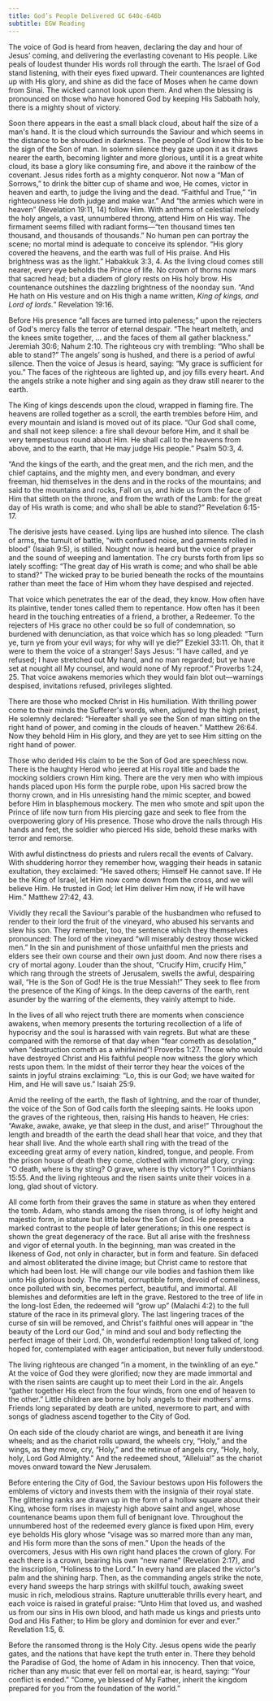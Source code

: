 ```yaml
---
title: God’s People Delivered GC 640c-646b
subtitle: EGW Reading
---
```


The voice of God is heard from heaven, declaring the day and hour of Jesus’ coming, and delivering the everlasting covenant to His people. Like peals of loudest thunder His words roll through the earth. The Israel of God stand listening, with their eyes fixed upward. Their countenances are lighted up with His glory, and shine as did the face of Moses when he came down from Sinai. The wicked cannot look upon them. And when the blessing is pronounced on those who have honored God by keeping His Sabbath holy, there is a mighty shout of victory.

Soon there appears in the east a small black cloud, about half the size of a man's hand. It is the cloud which surrounds the Saviour and which seems in the distance to be shrouded in darkness. The people of God know this to be the sign of the Son of man. In solemn silence they gaze upon it as it draws nearer the earth, becoming lighter and more glorious, until it is a great white cloud, its base a glory like consuming fire, and above it the rainbow of the covenant. Jesus rides forth as a mighty conqueror. Not now a “Man of Sorrows,” to drink the bitter cup of shame and woe, He comes, victor in heaven and earth, to judge the living and the dead. “Faithful and True,” “in righteousness He doth judge and make war.” And “the armies which were in heaven” (Revelation 19:11, 14) follow Him. With anthems of celestial melody the holy angels, a vast, unnumbered throng, attend Him on His way. The firmament seems filled with radiant forms—“ten thousand times ten thousand, and thousands of thousands.” No human pen can portray the scene; no mortal mind is adequate to conceive its splendor. “His glory covered the heavens, and the earth was full of His praise. And His brightness was as the light.” Habakkuk 3:3, 4. As the living cloud comes still nearer, every eye beholds the Prince of life. No crown of thorns now mars that sacred head; but a diadem of glory rests on His holy brow. His countenance outshines the dazzling brightness of the noonday sun. “And He hath on His vesture and on His thigh a name written, _King of kings, and Lord of lords._” Revelation 19:16.

Before His presence “all faces are turned into paleness;” upon the rejecters of God's mercy falls the terror of eternal despair. “The heart melteth, and the knees smite together, ... and the faces of them all gather blackness.” Jeremiah 30:6; Nahum 2:10. The righteous cry with trembling: “Who shall be able to stand?” The angels’ song is hushed, and there is a period of awful silence. Then the voice of Jesus is heard, saying: “My grace is sufficient for you.” The faces of the righteous are lighted up, and joy fills every heart. And the angels strike a note higher and sing again as they draw still nearer to the earth.

The King of kings descends upon the cloud, wrapped in flaming fire. The heavens are rolled together as a scroll, the earth trembles before Him, and every mountain and island is moved out of its place. “Our God shall come, and shall not keep silence: a fire shall devour before Him, and it shall be very tempestuous round about Him. He shall call to the heavens from above, and to the earth, that He may judge His people.” Psalm 50:3, 4.

“And the kings of the earth, and the great men, and the rich men, and the chief captains, and the mighty men, and every bondman, and every freeman, hid themselves in the dens and in the rocks of the mountains; and said to the mountains and rocks, Fall on us, and hide us from the face of Him that sitteth on the throne, and from the wrath of the Lamb: for the great day of His wrath is come; and who shall be able to stand?” Revelation 6:15-17.

The derisive jests have ceased. Lying lips are hushed into silence. The clash of arms, the tumult of battle, “with confused noise, and garments rolled in blood” (Isaiah 9:5), is stilled. Nought now is heard but the voice of prayer and the sound of weeping and lamentation. The cry bursts forth from lips so lately scoffing: “The great day of His wrath is come; and who shall be able to stand?” The wicked pray to be buried beneath the rocks of the mountains rather than meet the face of Him whom they have despised and rejected.

That voice which penetrates the ear of the dead, they know. How often have its plaintive, tender tones called them to repentance. How often has it been heard in the touching entreaties of a friend, a brother, a Redeemer. To the rejecters of His grace no other could be so full of condemnation, so burdened with denunciation, as that voice which has so long pleaded: “Turn ye, turn ye from your evil ways; for why will ye die?” Ezekiel 33:11. Oh, that it were to them the voice of a stranger! Says Jesus: “I have called, and ye refused; I have stretched out My hand, and no man regarded; but ye have set at nought all My counsel, and would none of My reproof.” Proverbs 1:24, 25. That voice awakens memories which they would fain blot out—warnings despised, invitations refused, privileges slighted.

There are those who mocked Christ in His humiliation. With thrilling power come to their minds the Sufferer's words, when, adjured by the high priest, He solemnly declared: “Hereafter shall ye see the Son of man sitting on the right hand of power, and coming in the clouds of heaven.” Matthew 26:64. Now they behold Him in His glory, and they are yet to see Him sitting on the right hand of power.

Those who derided His claim to be the Son of God are speechless now. There is the haughty Herod who jeered at His royal title and bade the mocking soldiers crown Him king. There are the very men who with impious hands placed upon His form the purple robe, upon His sacred brow the thorny crown, and in His unresisting hand the mimic scepter, and bowed before Him in blasphemous mockery. The men who smote and spit upon the Prince of life now turn from His piercing gaze and seek to flee from the overpowering glory of His presence. Those who drove the nails through His hands and feet, the soldier who pierced His side, behold these marks with terror and remorse.

With awful distinctness do priests and rulers recall the events of Calvary. With shuddering horror they remember how, wagging their heads in satanic exultation, they exclaimed: “He saved others; Himself He cannot save. If He be the King of Israel, let Him now come down from the cross, and we will believe Him. He trusted in God; let Him deliver Him now, if He will have Him.” Matthew 27:42, 43.

Vividly they recall the Saviour's parable of the husbandmen who refused to render to their lord the fruit of the vineyard, who abused his servants and slew his son. They remember, too, the sentence which they themselves pronounced: The lord of the vineyard “will miserably destroy those wicked men.” In the sin and punishment of those unfaithful men the priests and elders see their own course and their own just doom. And now there rises a cry of mortal agony. Louder than the shout, “Crucify Him, crucify Him,” which rang through the streets of Jerusalem, swells the awful, despairing wail, “He is the Son of God! He is the true Messiah!” They seek to flee from the presence of the King of kings. In the deep caverns of the earth, rent asunder by the warring of the elements, they vainly attempt to hide.

In the lives of all who reject truth there are moments when conscience awakens, when memory presents the torturing recollection of a life of hypocrisy and the soul is harassed with vain regrets. But what are these compared with the remorse of that day when “fear cometh as desolation,” when “destruction cometh as a whirlwind”! Proverbs 1:27. Those who would have destroyed Christ and His faithful people now witness the glory which rests upon them. In the midst of their terror they hear the voices of the saints in joyful strains exclaiming: “Lo, this is our God; we have waited for Him, and He will save us.” Isaiah 25:9.

Amid the reeling of the earth, the flash of lightning, and the roar of thunder, the voice of the Son of God calls forth the sleeping saints. He looks upon the graves of the righteous, then, raising His hands to heaven, He cries: “Awake, awake, awake, ye that sleep in the dust, and arise!” Throughout the length and breadth of the earth the dead shall hear that voice, and they that hear shall live. And the whole earth shall ring with the tread of the exceeding great army of every nation, kindred, tongue, and people. From the prison house of death they come, clothed with immortal glory, crying: “O death, where is thy sting? O grave, where is thy victory?” 1 Corinthians 15:55. And the living righteous and the risen saints unite their voices in a long, glad shout of victory.

All come forth from their graves the same in stature as when they entered the tomb. Adam, who stands among the risen throng, is of lofty height and majestic form, in stature but little below the Son of God. He presents a marked contrast to the people of later generations; in this one respect is shown the great degeneracy of the race. But all arise with the freshness and vigor of eternal youth. In the beginning, man was created in the likeness of God, not only in character, but in form and feature. Sin defaced and almost obliterated the divine image; but Christ came to restore that which had been lost. He will change our vile bodies and fashion them like unto His glorious body. The mortal, corruptible form, devoid of comeliness, once polluted with sin, becomes perfect, beautiful, and immortal. All blemishes and deformities are left in the grave. Restored to the tree of life in the long-lost Eden, the redeemed will “grow up” (Malachi 4:2) to the full stature of the race in its primeval glory. The last lingering traces of the curse of sin will be removed, and Christ's faithful ones will appear in “the beauty of the Lord our God,” in mind and soul and body reflecting the perfect image of their Lord. Oh, wonderful redemption! long talked of, long hoped for, contemplated with eager anticipation, but never fully understood.

The living righteous are changed “in a moment, in the twinkling of an eye.” At the voice of God they were glorified; now they are made immortal and with the risen saints are caught up to meet their Lord in the air. Angels “gather together His elect from the four winds, from one end of heaven to the other.” Little children are borne by holy angels to their mothers’ arms. Friends long separated by death are united, nevermore to part, and with songs of gladness ascend together to the City of God.

On each side of the cloudy chariot are wings, and beneath it are living wheels; and as the chariot rolls upward, the wheels cry, “Holy,” and the wings, as they move, cry, “Holy,” and the retinue of angels cry, “Holy, holy, holy, Lord God Almighty.” And the redeemed shout, “Alleluia!” as the chariot moves onward toward the New Jerusalem.

Before entering the City of God, the Saviour bestows upon His followers the emblems of victory and invests them with the insignia of their royal state. The glittering ranks are drawn up in the form of a hollow square about their King, whose form rises in majesty high above saint and angel, whose countenance beams upon them full of benignant love. Throughout the unnumbered host of the redeemed every glance is fixed upon Him, every eye beholds His glory whose “visage was so marred more than any man, and His form more than the sons of men.” Upon the heads of the overcomers, Jesus with His own right hand places the crown of glory. For each there is a crown, bearing his own “new name” (Revelation 2:17), and the inscription, “Holiness to the Lord.” In every hand are placed the victor's palm and the shining harp. Then, as the commanding angels strike the note, every hand sweeps the harp strings with skillful touch, awaking sweet music in rich, melodious strains. Rapture unutterable thrills every heart, and each voice is raised in grateful praise: “Unto Him that loved us, and washed us from our sins in His own blood, and hath made us kings and priests unto God and His Father; to Him be glory and dominion for ever and ever.” Revelation 1:5, 6.

Before the ransomed throng is the Holy City. Jesus opens wide the pearly gates, and the nations that have kept the truth enter in. There they behold the Paradise of God, the home of Adam in his innocency. Then that voice, richer than any music that ever fell on mortal ear, is heard, saying: “Your conflict is ended.” “Come, ye blessed of My Father, inherit the kingdom prepared for you from the foundation of the world.”